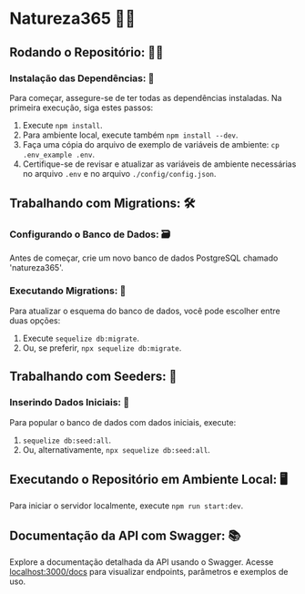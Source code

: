 # Natureza365 🌿🌞

## Rodando o Repositório: 🏃‍♂️

### Instalação das Dependências: 🚀
Para começar, assegure-se de ter todas as dependências instaladas. Na primeira execução, siga estes passos:
1. Execute `npm install`.
2. Para ambiente local, execute também `npm install --dev`.
3. Faça uma cópia do arquivo de exemplo de variáveis de ambiente: `cp .env_example .env`.
4. Certifique-se de revisar e atualizar as variáveis de ambiente necessárias no arquivo `.env` e no arquivo `./config/config.json`.

## Trabalhando com Migrations: 🛠️

### Configurando o Banco de Dados: 🗃️
Antes de começar, crie um novo banco de dados PostgreSQL chamado 'natureza365'.

### Executando Migrations: 🔄
Para atualizar o esquema do banco de dados, você pode escolher entre duas opções:
1. Execute `sequelize db:migrate`.
2. Ou, se preferir, `npx sequelize db:migrate`.

## Trabalhando com Seeders: 🌱

### Inserindo Dados Iniciais: 🌱
Para popular o banco de dados com dados iniciais, execute:
1. `sequelize db:seed:all`.
2. Ou, alternativamente, `npx sequelize db:seed:all`.

## Executando o Repositório em Ambiente Local: 🖥️
Para iniciar o servidor localmente,
execute `npm run start:dev`.

## Documentação da API com Swagger: 📚
Explore a documentação detalhada da API usando o Swagger. Acesse [localhost:3000/docs](http://localhost:3000/docs) para visualizar endpoints, parâmetros e exemplos de uso.
